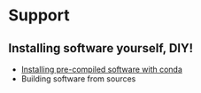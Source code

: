 # Support

## Installing software yourself, DIY!

* [Installing pre-compiled software with conda](conda.md)
* Building software from sources
